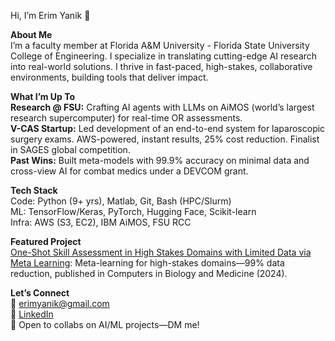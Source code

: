 Hi, I’m Erim Yanik 👋

**About Me**  
I’m a faculty member at Florida A&M University - Florida State University College of Engineering. I specialize in translating cutting-edge AI research into real-world solutions. I thrive in fast-paced, high-stakes, collaborative environments, building tools that deliver impact.

**What I’m Up To**  
**Research @ FSU:** Crafting AI agents with LLMs on AiMOS (world’s largest research supercomputer) for real-time OR assessments.  
**V-CAS Startup:** Led development of an end-to-end system for laparoscopic surgery exams. AWS-powered, instant results, 25% cost reduction. Finalist in SAGES global competition.  
**Past Wins:** Built meta-models with 99.9% accuracy on minimal data and cross-view AI for combat medics under a DEVCOM grant.

**Tech Stack**  
Code: Python (9+ yrs), Matlab, Git, Bash (HPC/Slurm)  
ML: TensorFlow/Keras, PyTorch, Hugging Face, Scikit-learn  
Infra: AWS (S3, EC2), IBM AiMOS, FSU RCC  

**Featured Project**  
[One-Shot Skill Assessment in High Stakes Domains with Limited Data via Meta Learning](https://github.com/yaniker/One-shot-skill-assessment-in-high-stakes-domains-with-limited-data-via-meta-learning): Meta-learning for high-stakes domains—99% data reduction, published in Computers in Biology and Medicine (2024).

**Let’s Connect**  
📧 erimyanik@gmail.com  
🔗 [LinkedIn](https://www.linkedin.com/in/erim-yanik/)  
💬 Open to collabs on AI/ML projects—DM me!

<!---
yaniker/yaniker is a ✨ special ✨ repository because its `README.md` (this file) appears on your GitHub profile.
You can click the Preview link to take a look at your changes.
--->
